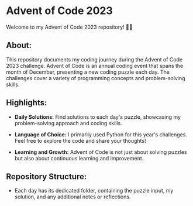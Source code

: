 # Advent of Code 2023

Welcome to my Advent of Code 2023 repository! 🎄🌟

## About:

This repository documents my coding journey during the Advent of Code 2023 challenge. Advent of Code is an annual coding event that spans the month of December, presenting a new coding puzzle each day. The challenges cover a variety of programming concepts and problem-solving skills.

## Highlights:

- **Daily Solutions:** Find solutions to each day's puzzle, showcasing my problem-solving approach and coding skills.

- **Language of Choice:** I primarily used Python for this year's challenges. Feel free to explore the code and share your thoughts!

- **Learning and Growth:** Advent of Code is not just about solving puzzles but also about continuous learning and improvement.

## Repository Structure:

- Each day has its dedicated folder, containing the puzzle input, my solution, and any additional notes or reflections.
